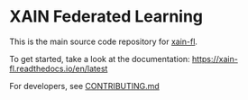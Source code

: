 # XAIN Federated Learning

This is the main source code repository for [xain-fl](https://www.xain.io/).

To get started, take a look at the documentation: https://xain-fl.readthedocs.io/en/latest

For developers, see [CONTRIBUTING.md](./CONTRIBUTING.md)
